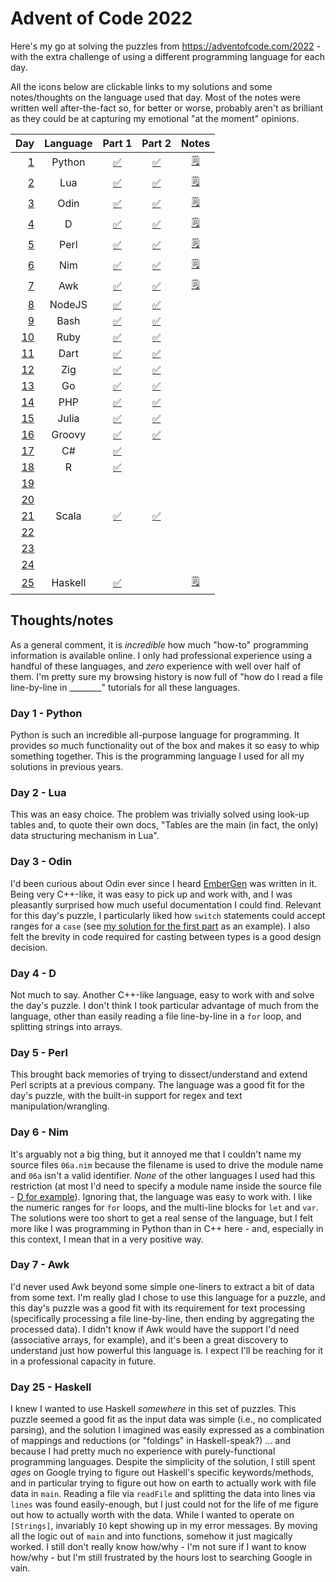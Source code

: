 # Advent of Code 2022

Here's my go at solving the puzzles from https://adventofcode.com/2022 - with the extra challenge of using a different programming language for each day.

All the icons below are clickable links to my solutions and some notes/thoughts on the language used that day. Most of the notes were written well after-the-fact so, for better or worse, probably aren't as brilliant as they could be at capturing my emotional "at the moment" opinions.

| Day                                        | Language | Part 1                                     | Part 2                                     | Notes                                 |
| -----------------------------------------: | :------: | :----------------------------------------: | :----------------------------------------: | :-----------------------------------: |
| [1](https://adventofcode.com/2022/day/1)   | Python   | [:white_check_mark:](01_Python/01a.py)     | [:white_check_mark:](01_Python/01b.py)     | [:spiral_notepad:](#day-1---python)   |
| [2](https://adventofcode.com/2022/day/2)   | Lua      | [:white_check_mark:](02_Lua/02a.lua)       | [:white_check_mark:](02_Lua/02b.lua)       | [:spiral_notepad:](#day-2---lua)      |
| [3](https://adventofcode.com/2022/day/3)   | Odin     | [:white_check_mark:](03_Odin/03a.odin)     | [:white_check_mark:](03_Odin/03b.odin)     | [:spiral_notepad:](#day-3---odin)     |
| [4](https://adventofcode.com/2022/day/4)   | D        | [:white_check_mark:](04_D/04a.d)           | [:white_check_mark:](04_D/04b.d)           | [:spiral_notepad:](#day-4---d)        |
| [5](https://adventofcode.com/2022/day/5)   | Perl     | [:white_check_mark:](05_Perl/05a.pl)       | [:white_check_mark:](05_Perl/05b.pl)       | [:spiral_notepad:](#day-5---perl)     |
| [6](https://adventofcode.com/2022/day/6)   | Nim      | [:white_check_mark:](06_Nim/day06a.nim)    | [:white_check_mark:](06_Nim/day06b.nim)    | [:spiral_notepad:](#day-6---nim)      |
| [7](https://adventofcode.com/2022/day/7)   | Awk      | [:white_check_mark:](07_Awk/07a.awk)       | [:white_check_mark:](07_Awk/07b.awk)       | [:spiral_notepad:](#day-7---awk)      |
| [8](https://adventofcode.com/2022/day/8)   | NodeJS   | [:white_check_mark:](08_NodeJS/08a.js)     | [:white_check_mark:](08_NodeJS/08b.js)     |                                       |
| [9](https://adventofcode.com/2022/day/9)   | Bash     | [:white_check_mark:](09_Bash/09a.sh)       | [:white_check_mark:](09_Bash/09b.sh)       |                                       |
| [10](https://adventofcode.com/2022/day/10) | Ruby     | [:white_check_mark:](10_Ruby/10a.rb)       | [:white_check_mark:](10_Ruby/10b.rb)       |                                       |
| [11](https://adventofcode.com/2022/day/11) | Dart     | [:white_check_mark:](11_Dart/11a.dart)     | [:white_check_mark:](11_Dart/11b.dart)     |                                       |
| [12](https://adventofcode.com/2022/day/12) | Zig      | [:white_check_mark:](12_Zig/12a.zig)       | [:white_check_mark:](12_Zig/12b.zig)       |                                       |
| [13](https://adventofcode.com/2022/day/13) | Go       | [:white_check_mark:](13_Go/13a.go)         | [:white_check_mark:](13_Go/13b.go)         |                                       |
| [14](https://adventofcode.com/2022/day/14) | PHP      | [:white_check_mark:](14_PHP/14a.php)       | [:white_check_mark:](14_PHP/14b.php)       |                                       |
| [15](https://adventofcode.com/2022/day/15) | Julia    | [:white_check_mark:](15_Julia/15a.jl)      | [:white_check_mark:](15_Julia/15b.jl)      |                                       |
| [16](https://adventofcode.com/2022/day/16) | Groovy   | [:white_check_mark:](16_Groovy/16a.groovy) | [:white_check_mark:](16_Groovy/16b.groovy) |                                       |
| [17](https://adventofcode.com/2022/day/17) | C#       | [:white_check_mark:](17_C%23/17a.cs)       |                                            |                                       |
| [18](https://adventofcode.com/2022/day/18) | R        | [:white_check_mark:](18_R/18a.R)           |                                            |                                       |
| [19](https://adventofcode.com/2022/day/19) |          |                                            |                                            |                                       |
| [20](https://adventofcode.com/2022/day/20) |          |                                            |                                            |                                       |
| [21](https://adventofcode.com/2022/day/21) | Scala    | [:white_check_mark:](21_Scala/21a.scala)   | [:white_check_mark:](21_Scala/21b.scala)   |                                       |
| [22](https://adventofcode.com/2022/day/22) |          |                                            |                                            |                                       |
| [23](https://adventofcode.com/2022/day/23) |          |                                            |                                            |                                       |
| [24](https://adventofcode.com/2022/day/24) |          |                                            |                                            |                                       |
| [25](https://adventofcode.com/2022/day/25) | Haskell  | [:white_check_mark:](25_Haskell/25a.hs)    |                                            | [:spiral_notepad:](#day-25---haskell) |

## Thoughts/notes

As a general comment, it is *incredible* how much "how-to" programming information is available online. I only had professional experience using a handful of these languages, and *zero* experience with well over half of them. I'm pretty sure my browsing history is now full of "how do I read a file line-by-line in ________" tutorials for all these languages.

### Day 1 - Python

Python is such an incredible all-purpose language for programming. It provides so much functionality out of the box and makes it so easy to whip something together. This is the programming language I used for all my solutions in previous years.

### Day 2 - Lua

This was an easy choice. The problem was trivially solved using look-up tables and, to quote their own docs, "Tables are the main (in fact, the only) data structuring mechanism in Lua".

### Day 3 - Odin

I'd been curious about Odin ever since I heard [EmberGen](https://odin-lang.org/showcase/embergen/) was written in it. Being very C++-like, it was easy to pick up and work with, and I was pleasantly surprised how much useful documentation I could find. Relevant for this day's puzzle, I particularly liked how `switch` statements could accept ranges for a `case` (see [my solution for the first part](03_Odin/03a.odin#L19-L24) as an example). I also felt the brevity in code required for casting between types is a good design decision.

### Day 4 - D

Not much to say. Another C++-like language, easy to work with and solve the day's puzzle. I don't think I took particular advantage of much from the language, other than easily reading a file line-by-line in a `for` loop, and splitting strings into arrays.

### Day 5 - Perl

This brought back memories of trying to dissect/understand and extend Perl scripts at a previous company. The language was a good fit for the day's puzzle, with the built-in support for regex and text manipulation/wrangling.

### Day 6 - Nim

It's arguably not a big thing, but it annoyed me that I couldn't name my source files `06a.nim` because the filename is used to drive the module name and `06a` isn't a valid identifier. *None* of the other languages I used had this restriction (at most I'd need to specify a module name inside the source file - [D for example](04_D/04a.d#L1)). Ignoring that, the language was easy to work with. I like the numeric ranges for `for` loops, and the multi-line blocks for `let` and `var`. The solutions were too short to get a real sense of the language, but I felt more like I was programming in Python than in C++ here - and, especially in this context, I mean that in a very positive way.

### Day 7 - Awk

I'd never used Awk beyond some simple one-liners to extract a bit of data from some text. I'm really glad I chose to use this language for a puzzle, and this day's puzzle was a good fit with its requirement for text processing (specifically processing a file line-by-line, then ending by aggregating the processed data). I didn't know if Awk would have the support I'd need (associative arrays, for example), and it's been a great discovery to understand just how powerful this language is. I expect I'll be reaching for it in a professional capacity in future.

### Day 25 - Haskell

I knew I wanted to use Haskell *somewhere* in this set of puzzles. This puzzle seemed a good fit as the input data was simple (i.e., no complicated parsing), and the solution I imagined was easily expressed as a combination of mappings and reductions (or "foldings" in Haskell-speak?) ... and because I had pretty much no experience with purely-functional programming languages. Despite the simplicity of the solution, I still spent *ages* on Google trying to figure out Haskell's specific keywords/methods, and in particular trying to figure out how on earth to actually work with file data in `main`. Reading a file via `readFile` and splitting the data into lines via `lines` was found easily-enough, but I just could not for the life of me figure out how to actually worth with the data. While I wanted to operate on `[Strings]`, invariably `IO` kept showing up in my error messages. By moving all the logic out of `main` and into functions, somehow it just magically worked. I still don't really know how/why - I'm not sure if I want to know how/why - but I'm still frustrated by the hours lost to searching Google in vain.
